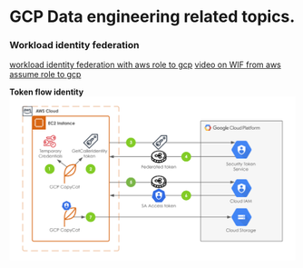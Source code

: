 # GCP Data engineering related topics.

### Workload identity federation 
[workload identity federation with aws role to gcp](https://scalesec.com/blog/access-gcp-from-aws-using-workload-identity-federation/)
[video on WIF from aws assume role to gcp](https://www.youtube.com/watch?v=Eh0mJwFo9Ak)

**Token flow identity**
![aws to gcp token flow](images/token-flow.png "aws to gcp token flow")
